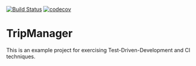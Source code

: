 [![Build Status](https://travis-ci.org/annanke/tripmanager.svg?branch=master)](https://travis-ci.org/annanke/tripmanager)
[![codecov](https://codecov.io/gh/annanke/tripmanager/branch/master/graph/badge.svg)](https://codecov.io/gh/annanke/tripmanager)

# TripManager
This is an example project for exercising Test-Driven-Development and CI techniques.

